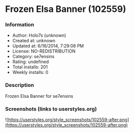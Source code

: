 # Frozen Elsa Banner (102559)

### Information
- Author: Holo7s (unknown)
- Created at: unknown
- Updated at: 6/16/2014, 7:29:08 PM
- License: NO-REDISTRIBUTION
- Category: se7ensins
- Rating: undefined
- Total installs: 201
- Weekly installs: 0


### Description
Frozen Elsa Banner for se7ensins


### Screenshots (links to userstyles.org)
![https://userstyles.org/style_screenshots/102559-after.png](https://userstyles.org/style_screenshots/102559-after.png)


